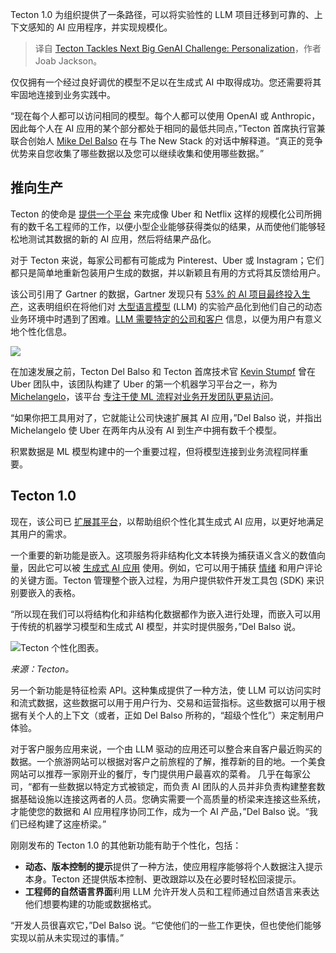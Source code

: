 
<!--
title: Tecton应对下一代生成式AI的重大挑战：个性化
cover: https://cdn.thenewstack.io/media/2024/10/1ecae9cc-tecton.jpg
-->

Tecton 1.0 为组织提供了一条路径，可以将实验性的 LLM 项目迁移到可靠的、上下文感知的 AI 应用程序，并实现规模化。

> 译自 [Tecton Tackles Next Big GenAI Challenge: Personalization](https://thenewstack.io/tecton-tackles-next-big-genai-challenge-personalization/)，作者 Joab Jackson。

仅仅拥有一个经过良好调优的模型不足以在生成式 AI 中取得成功。您还需要将其牢固地连接到业务实践中。

“现在每个人都可以访问相同的模型。每个人都可以使用 OpenAI 或 Anthropic，因此每个人在 AI 应用的某个部分都处于相同的最低共同点，”Tecton 首席执行官兼联合创始人 [Mike Del Balso](https://www.linkedin.com/in/michaeldelbalso/) 在与 The New Stack 的对话中解释道。“真正的竞争优势来自您收集了哪些数据以及您可以继续收集和使用哪些数据。”

## 推向生产

Tecton 的使命是 [提供一个平台](https://thenewstack.io/tecton-helps-data-scientists-own-features-and-the-model-lifecycle/) 来完成像 Uber 和 Netflix 这样的规模化公司所拥有的数千名工程师的工作，以便小型企业能够获得类似的结果，从而使他们能够轻松地测试其数据的新的 AI 应用，然后将结果产品化。

对于 Tecton 来说，每家公司都有可能成为 Pinterest、Uber 或 Instagram；它们都只是简单地重新包装用户生成的数据，并以新颖且有用的方式将其反馈给用户。

该公司引用了 Gartner 的数据，Gartner 发现只有 [53% 的 AI 项目最终投入生产](https://www.forbes.com/councils/forbestechcouncil/2023/04/10/why-most-machine-learning-applications-fail-to-deploy/#)，这表明组织在将他们对 [大型语言模型](https://thenewstack.io/how-to-increase-plasticity-in-llms-and-ai-applications/) (LLM) 的实验产品化到他们自己的动态业务环境中时遇到了困难。[LLM 需要特定的公司和客户](https://thenewstack.io/new-ai-dev-platform-allows-you-to-customize-open-source-llms/) 信息，以便为用户有意义地个性化信息。

![](https://cdn.thenewstack.io/media/2024/10/5680a6ed-screenshot-2024-09-04-at-2.26.58%E2%80%AFpm-1024x373.png)

在加速发展之前，Tecton Del Balso 和 Tecton 首席技术官 [Kevin Stumpf](https://www.linkedin.com/in/kevinstumpf/) 曾在 Uber 团队中，该团队构建了 Uber 的第一个机器学习平台之一，称为 [Michelangelo](https://www.uber.com/blog/michelangelo-machine-learning-platform/)，该平台 [专注于使 ML 流程对业务开发团队更易访问](https://www.tecton.ai/resources/how-michelangelo-ml-enabled-uber-to-scale-up-its-ml-models-mike-del-balso-tecton)。

“如果你把工具用对了，它就能让公司快速扩展其 AI 应用，”Del Balso 说，并指出 Michelangelo 使 Uber 在两年内从没有 AI 到生产中拥有数千个模型。

积累数据是 ML 模型构建中的一个重要过程，但将模型连接到业务流程同样重要。

## Tecton 1.0

现在，该公司已 [扩展其平台](https://www.tecton.ai/blog/expanding-tecton-to-activate-data-for-genai/)，以帮助组织个性化其生成式 AI 应用，以更好地满足其用户的需求。

一个重要的新功能是嵌入。这项服务将非结构化文本转换为捕获语义含义的数值向量，因此它可以被 [生成式 AI 应用](https://thenewstack.io/agents-shift-genai-from-order-takers-to-collaborators/) 使用。例如，它可以用于捕获 [情绪](https://thenewstack.io/machine-learning-for-twitter-sentiment-analysis/) 和用户评论的关键方面。Tecton 管理整个嵌入过程，为用户提供软件开发工具包 (SDK) 来识别要嵌入的表格。

“所以现在我们可以将结构化和非结构化数据都作为嵌入进行处理，而嵌入可以用于传统的机器学习模型和生成式 AI 模型，并实时提供服务，”Del Balso 说。

![Tecton 个性化图表。](https://cdn.thenewstack.io/media/2024/10/b7991ec3-tecton-image2-1024x389.webp)

*来源：Tecton。*

另一个新功能是特征检索 API。这种集成提供了一种方法，使 LLM 可以访问实时和流式数据，这些数据可以用于用户行为、交易和运营指标。这些数据可以用于根据有关个人的上下文（或者，正如 Del Balso 所称的，“超级个性化”）来定制用户体验。

对于客户服务应用来说，一个由 LLM 驱动的应用还可以整合来自客户最近购买的数据。一个旅游网站可以根据对客户之前旅程的了解，推荐新的目的地。一个美食网站可以推荐一家刚开业的餐厅，专门提供用户最喜欢的菜肴。
几乎在每家公司，“都有一些数据以特定方式被锁定，而负责 AI 团队的人员并非负责构建整套数据基础设施以连接这两者的人员。您确实需要一个高质量的桥梁来连接这些系统，才能使您的数据和 AI 应用程序协同工作，成为一个 AI 产品，”Del Balso 说。“我们已经构建了这座桥梁。”

刚刚发布的 Tecton 1.0 的其他新功能有助于个性化，包括：

* **动态、版本控制的提示**提供了一种方法，使应用程序能够将个人数据注入提示本身。Tecton 还提供版本控制、更改跟踪以及在必要时轻松回滚提示。
* **工程师的自然语言界面**利用 LLM 允许开发人员和工程师通过自然语言来表达他们想要构建的功能或数据格式。

“开发人员很喜欢它，”Del Balso 说。“它使他们的一些工作更快，但也使他们能够实现以前从未实现过的事情。”